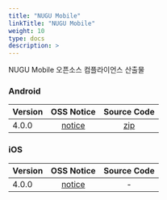 ```yaml
---
title: "NUGU Mobile"
linkTitle: "NUGU Mobile"
weight: 10
type: docs
description: >
---
```


NUGU Mobile 오픈소스 컴플라이언스 산출물

### Android

| Version | OSS Notice | Source Code |
|---|:---:|:---:|
| 4.0.0 | [notice](https://opensource.sktelecom.com/compliance_artifacts/nugu_mobile/android/4.0.0/NUGUmobile_android_4.0.0_OSS_Notice.html)  | [zip](https://opensource.sktelecom.com/compliance_artifacts/nugu_mobile/android/4.0.0/nugu_mobile_android_opensource.zip) |

### iOS

| Version | OSS Notice | Source Code |
|---|:---:|:---:|
| 4.0.0 | [notice](https://opensource.sktelecom.com/compliance_artifacts/nugu_mobile/ios/4.0.0/NUGUmobile_iOS_4.0.0_OSS_Notice.html)  | - |